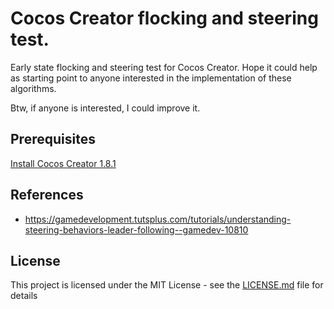 # Cocos Creator flocking and steering test.

Early state flocking and steering test for Cocos Creator. Hope it could help as starting point to anyone interested in the implementation of these algorithms.

Btw, if anyone is interested, I could improve it.

## Prerequisites

[Install Cocos Creator 1.8.1](http://www.cocos2d-x.org/download)

## References

* https://gamedevelopment.tutsplus.com/tutorials/understanding-steering-behaviors-leader-following--gamedev-10810

## License

This project is licensed under the MIT License - see the [LICENSE.md](LICENSE.md) file for details
